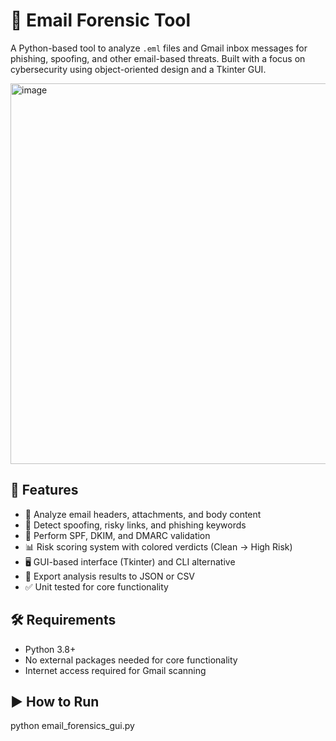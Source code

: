 # 📧 Email Forensic Tool

A Python-based tool to analyze `.eml` files and Gmail inbox messages for phishing, spoofing, and other email-based threats. Built with a focus on cybersecurity using object-oriented design and a Tkinter GUI.

<img width="940" height="609" alt="image" src="https://github.com/user-attachments/assets/7f34f36d-89c7-4702-a8dd-5215bbaa8142" />


## 🚀 Features

- 📂 Analyze email headers, attachments, and body content
- 🔐 Detect spoofing, risky links, and phishing keywords
- 🔎 Perform SPF, DKIM, and DMARC validation
- 📊 Risk scoring system with colored verdicts (Clean → High Risk)
- 🖥️ GUI-based interface (Tkinter) and CLI alternative
- 💾 Export analysis results to JSON or CSV
- ✅ Unit tested for core functionality


## 🛠 Requirements

- Python 3.8+
- No external packages needed for core functionality
- Internet access required for Gmail scanning

## ▶️ How to Run
python email_forensics_gui.py





